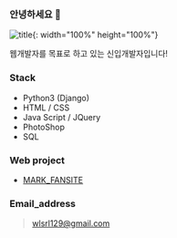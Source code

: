 ### 안녕하세요 👋

![title](https://data.ac-illust.com/data/thumbnails/1a/1a44e6b8fcdbd4f74434cc23b9d7fdce_t.jpeg){: width="100%" height="100%"}

웹개발자를 목표로 하고 있는 신입개발자입니다!



### Stack

- Python3 (Django)
- HTML /  CSS
- Java Script / JQuery
- PhotoShop
- SQL


### Web project

* [MARK_FANSITE](http://nctmarklee.pythonanywhere.com/index/)


### Email_address

>wlsrl129@gmail.com
